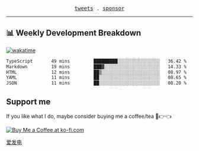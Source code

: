 <p align="center">
  <samp>
    <a href="https://twitter.com/everfu8">tweets</a> .
    <a href="https://ko-fi.com/everfu">sponsor</a>
  </samp>
</p>

---

## 📊 Weekly Development Breakdown

[![wakatime](https://wakatime.com/badge/user/0fcef314-a9cd-4509-9880-5cdb2158a775.svg)](https://wakatime.com/@0fcef314-a9cd-4509-9880-5cdb2158a775)

<!--START_SECTION:waka-->

```txt
TypeScript       49 mins         █████████░░░░░░░░░░░░░░░░   36.42 %
Markdown         19 mins         ███▓░░░░░░░░░░░░░░░░░░░░░   14.33 %
HTML             12 mins         ██▒░░░░░░░░░░░░░░░░░░░░░░   08.97 %
YAML             11 mins         ██░░░░░░░░░░░░░░░░░░░░░░░   08.65 %
JSON             11 mins         ██░░░░░░░░░░░░░░░░░░░░░░░   08.20 %
```

<!--END_SECTION:waka-->

## Support me

If you like what I do, maybe consider buying me a coffee/tea 🥺👉👈

<a href="https://ko-fi.com/everfu">
  <img src="https://ko-fi.com/img/githubbutton_sm.svg" alt="Buy Me a Coffee at ko-fi.com" />
</a>

[爱发电](https://afdian.com/a/everfu)